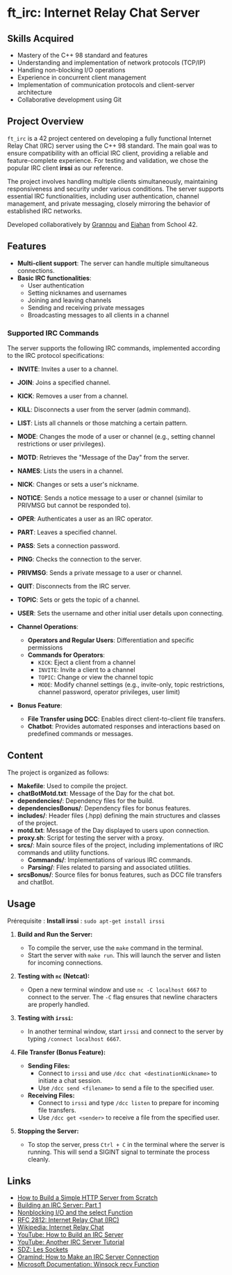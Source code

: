 # ft_irc: Internet Relay Chat Server

## Skills Acquired
- Mastery of the C++ 98 standard and features
- Understanding and implementation of network protocols (TCP/IP)
- Handling non-blocking I/O operations
- Experience in concurrent client management
- Implementation of communication protocols and client-server architecture
- Collaborative development using Git

## Project Overview
`ft_irc` is a 42 project centered on developing a fully functional Internet Relay Chat (IRC) server using the C++ 98 standard. The main goal was to ensure compatibility with an official IRC client, providing a reliable and feature-complete experience. For testing and validation, we chose the popular IRC client **irssi** as our reference.

The project involves handling multiple clients simultaneously, maintaining responsiveness and security under various conditions. The server supports essential IRC functionalities, including user authentication, channel management, and private messaging, closely mirroring the behavior of established IRC networks.

Developed collaboratively by [Grannou](https://github.com/Grannou) and [Ejahan](https://github.com/Ejahan) from School 42.

## Features
- **Multi-client support**: The server can handle multiple simultaneous connections.
- **Basic IRC functionalities**:
  - User authentication
  - Setting nicknames and usernames
  - Joining and leaving channels
  - Sending and receiving private messages
  - Broadcasting messages to all clients in a channel

### Supported IRC Commands
The server supports the following IRC commands, implemented according to the IRC protocol specifications:

- **INVITE**: Invites a user to a channel.
- **JOIN**: Joins a specified channel.
- **KICK**: Removes a user from a channel.
- **KILL**: Disconnects a user from the server (admin command).
- **LIST**: Lists all channels or those matching a certain pattern.
- **MODE**: Changes the mode of a user or channel (e.g., setting channel restrictions or user privileges).
- **MOTD**: Retrieves the "Message of the Day" from the server.
- **NAMES**: Lists the users in a channel.
- **NICK**: Changes or sets a user's nickname.
- **NOTICE**: Sends a notice message to a user or channel (similar to PRIVMSG but cannot be responded to).
- **OPER**: Authenticates a user as an IRC operator.
- **PART**: Leaves a specified channel.
- **PASS**: Sets a connection password.
- **PING**: Checks the connection to the server.
- **PRIVMSG**: Sends a private message to a user or channel.
- **QUIT**: Disconnects from the IRC server.
- **TOPIC**: Sets or gets the topic of a channel.
- **USER**: Sets the username and other initial user details upon connecting.

- **Channel Operations**:
  - **Operators and Regular Users**: Differentiation and specific permissions
  - **Commands for Operators**:
    - `KICK`: Eject a client from a channel
    - `INVITE`: Invite a client to a channel
    - `TOPIC`: Change or view the channel topic
    - `MODE`: Modify channel settings (e.g., invite-only, topic restrictions, channel password, operator privileges, user limit)
- **Bonus Feature**:
  - **File Transfer using DCC**: Enables direct client-to-client file transfers.
  - **Chatbot**: Provides automated responses and interactions based on predefined commands or messages.


## Content

The project is organized as follows:
- **Makefile**: Used to compile the project.
- **chatBotMotd.txt**: Message of the Day for the chat bot.
- **dependencies/**: Dependency files for the build.
- **dependenciesBonus/**: Dependency files for bonus features.
- **includes/**: Header files (.hpp) defining the main structures and classes of the project.
- **motd.txt**: Message of the Day displayed to users upon connection.
- **proxy.sh**: Script for testing the server with a proxy.
- **srcs/**: Main source files of the project, including implementations of IRC commands and utility functions.
  - **Commands/**: Implementations of various IRC commands.
  - **Parsing/**: Files related to parsing and associated utilities.
- **srcsBonus/**: Source files for bonus features, such as DCC file transfers and chatBot.


## Usage


Prérequisite : **Install irssi** : `sudo apt-get install irssi`

1. **Build and Run the Server:**
   - To compile the server, use the `make` command in the terminal.
   - Start the server with `make run`. This will launch the server and listen for incoming connections.

2. **Testing with `nc` (Netcat):**
   - Open a new terminal window and use `nc -C localhost 6667` to connect to the server. The `-C` flag ensures that newline characters are properly handled.

3. **Testing with `irssi`:**
   - In another terminal window, start `irssi` and connect to the server by typing `/connect localhost 6667`.

4. **File Transfer (Bonus Feature):**
   - **Sending Files:**
     - Connect to `irssi` and use `/dcc chat <destinationNickname>` to initiate a chat session.
     - Use `/dcc send <filename>` to send a file to the specified user.
   - **Receiving Files:**
     - Connect to `irssi` and type `/dcc listen` to prepare for incoming file transfers.
     - Use `/dcc get <sender>` to receive a file from the specified user.

5. **Stopping the Server:**
   - To stop the server, press `Ctrl + C` in the terminal where the server is running. This will send a SIGINT signal to terminate the process cleanly.


## Links

- [How to Build a Simple HTTP Server from Scratch](https://medium.com/from-the-scratch/http-server-what-do-you-need-to-know-to-build-a-simple-http-server-from-scratch-d1ef8945e4fa)
- [Building an IRC Server: Part 1](https://ircgod.com/posts/ircserver1/building-an-irc-server-1/)
- [Nonblocking I/O and the select Function](https://www.ibm.com/docs/en/i/7.3?topic=designs-example-nonblocking-io-select)
- [RFC 2812: Internet Relay Chat (IRC)](https://datatracker.ietf.org/doc/html/rfc2812)
- [Wikipedia: Internet Relay Chat](https://fr.wikipedia.org/wiki/Internet_Relay_Chat)
- [YouTube: How to Build an IRC Server](https://www.youtube.com/watch?v=9J1nJOivdyw)
- [YouTube: Another IRC Server Tutorial](https://www.youtube.com/watch?v=xfRdYrQUQeQ)
- [SDZ: Les Sockets](http://sdz.tdct.org/sdz/les-sockets.html)
- [Oramind: How to Make an IRC Server Connection](https://oramind.com/tutorial-how-to-make-an-irc-server-connection/)
- [Microsoft Documentation: Winsock recv Function](https://learn.microsoft.com/en-us/windows/win32/api/winsock/nf-winsock-recv)

